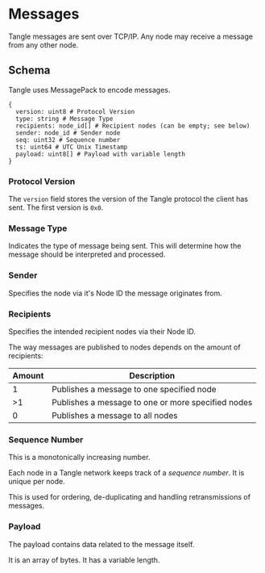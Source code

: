 # Messages

Tangle messages are sent over TCP/IP. Any node may receive a message from any other node.

## Schema

Tangle uses MessagePack to encode messages.

```
{
  version: uint8 # Protocol Version
  type: string # Message Type
  recipients: node_id[] # Recipient nodes (can be empty; see below)
  sender: node_id # Sender node
  seq: uint32 # Sequence number
  ts: uint64 # UTC Unix Timestamp
  payload: uint8[] # Payload with variable length
}
```

### Protocol Version

The `version` field stores the version of the Tangle protocol the client has sent. The first version is `0x0`.

### Message Type

Indicates the type of message being sent. This will determine how the message should be interpreted and processed.

### Sender

Specifies the node via it's Node ID the message originates from.

### Recipients

Specifies the intended recipient nodes via their Node ID.

The way messages are published to nodes depends on the amount of recipients:

| Amount    | Description                                        |
| --------- | -------------------------------------------------- |
| 1         | Publishes a message to one specified node          |
| >1        | Publishes a message to one or more specified nodes |
| 0         | Publishes a message to all nodes                   |

### Sequence Number

This is a monotonically increasing number.

Each node in a Tangle network keeps track of a *sequence number*. It is unique per node.

This is used for ordering, de-duplicating and handling retransmissions of messages.

### Payload

The payload contains data related to the message itself.

It is an array of bytes. It has a variable length.
